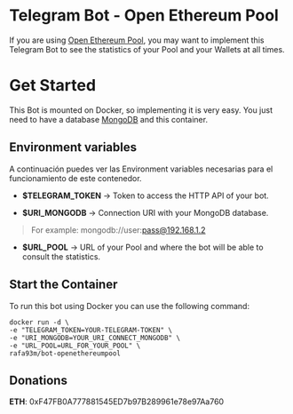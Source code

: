﻿# **Telegram Bot - Open Ethereum Pool**

If you are using [Open Ethereum Pool](https://github.com/sammy007/open-ethereum-pool), you may want to implement this Telegram Bot to see the statistics of your Pool and your Wallets at all times.

# Get Started

This Bot is mounted on Docker, so implementing it is very easy. You just need to have a database [MongoDB](https://hub.docker.com/_/mongo) and this container.

## Environment variables
A continuación puedes ver las Environment variables necesarias para el funcionamiento de este contenedor.

 - **$TELEGRAM_TOKEN** -> Token to access the HTTP API of your bot. 
 
 - **$URI_MONGODB**	-> Connection URI with your MongoDB database. 
 
> For example: mongodb://user:pass@192.168.1.2

 - **$URL_POOL** -> URL of your Pool and where the bot will be able to consult the statistics.

## Start the Container

To run this bot using Docker you can use the following command:

    docker run -d \
    -e "TELEGRAM_TOKEN=YOUR-TELEGRAM-TOKEN" \
    -e "URI_MONGODB=YOUR_URI_CONNECT_MONGODB" \
    -e "URL_POOL=URL_FOR_YOUR_POOL" \
    rafa93m/bot-openethereumpool
    
## Donations

**ETH**: 0xF47FB0A777881545ED7b97B289961e78e97Aa760


